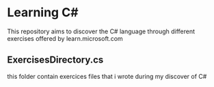 # Learning C#
This repository aims to discover the C# language through different exercises offered by learn.microsoft.com

## ExercisesDirectory.cs
this folder contain exercices files that i wrote during my discover of C#

